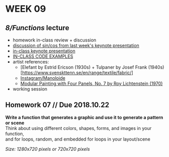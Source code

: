 # WEEK 09 

## _8/Functions_ lecture  
- homework in-class review + discussion  
- [discussion of sin/cos from last week's keynote presentation](https://github.com/johnbcarpenter/USC_IML288/blob/master/PDF/20181008_MOTION.pdf)  
- [in-class keynote presentation](https://github.com/johnbcarpenter/USC_IML288/blob/master/PDF/20181015_FUNCTIONS.pdf)  
- [IN-CLASS CODE EXAMPLES](https://github.com/johnbcarpenter/USC_IML288/tree/master/CODE/WEEK09)  
- artist references:  
  - [Elefant by Estrid Ericson (1930s) + Tulpaner by Josef Frank (1940s)[https://www.svenskttenn.se/en/range/textile/fabric/]
  - [Instagram/Manoloide](https://www.instagram.com/Manoloide) 
  - [Modular Painting with Four Panels, No. 7 by Roy Lichtenstein (1970)](https://cranbrookartmuseum.org/artwork/roy-lichtenstein-modular-painting-with-four-panels-no-7/)   
- working session  

## Homework 07 // Due 2018.10.22  
**Write a function that generates a graphic and use it to generate a pattern or scene**  
Think about using different colors, shapes, forms, and images in your function,  
and for loops, random, and embedded for loops in your layout/scene  
    
_Size: 1280x720 pixels or 720x720 pixels_  
    
